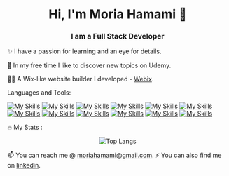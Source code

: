 <div id="header" align="center">
  <h1>
    Hi, I'm Moria Hamami 👋
  </h1>
  <h3>
    I am a Full Stack Developer
  </h3>
</div>
  
✨ I have a passion for learning and an eye for details.

🔭 In my free time I like to discover new topics on Udemy.

👨‍💻 A Wix-like website builder I developed - [Webix](https://webix.onrender.com/).

Languages and Tools:

[![My Skills](https://skillicons.dev/icons?i=js&theme=light)](https://www.javascript.com/)
[![My Skills](https://skillicons.dev/icons?i=html&theme=light)](https://www.html.com/)
[![My Skills](https://skillicons.dev/icons?i=css&theme=light)](https://www.css.com/)
[![My Skills](https://skillicons.dev/icons?i=py&theme=light)](https://www.python.org/)
[![My Skills](https://skillicons.dev/icons?i=sass&theme=light)](https://sass-lang.com/)
[![My Skills](https://skillicons.dev/icons?i=postman&theme=light)](https://www.postman.com/)
[![My Skills](https://skillicons.dev/icons?i=nodejs&theme=light)](https://www.nodejs.org/)
[![My Skills](https://skillicons.dev/icons?i=mongodb&theme=light)](https://www.mongodb.com/)
[![My Skills](https://skillicons.dev/icons?i=vuejs&theme=light)](https://www.vuejs.org/)
[![My Skills](https://skillicons.dev/icons?i=react&theme=light)](https://www.reactjs.org/)
[![My Skills](https://skillicons.dev/icons?i=redux&theme=light)](https://www.redux.org/)
[![My Skills](https://skillicons.dev/icons?i=git&theme=light)](https://git-scm.com/)

🔥 My Stats :

<div id="stats" align="center">
  
<!--   [![GitHub Streak](http://github-readme-streak-stats.herokuapp.com?user=moriahamami)](https://git.io/streak-stats) -->

  <!-- [![Top Langs](https://github-readme-stats.vercel.app/api/top-langs/?username=moriahamami)](https://github.com/anuraghazra/github-readme-stats) -->
  ![Top Langs](https://github-readme-stats.vercel.app/api/top-langs/?username=moriahamami&layout=compact&langs_count=16&hide=jupyternotebook)

 </div>
 
 📫 You can reach me @ [moriahamami@gmail.com](moriahamami@gmail.com).
⚡ You can also find me on [linkedin](https://www.linkedin.com/in/moriahamami/).

